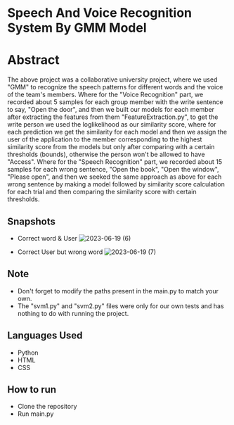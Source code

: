 # Speech And Voice Recognition System By GMM Model

# Abstract
The above project was a collaborative university project, where we used "GMM" to recognize the speech patterns for different words and the voice of the team's members. Where for the "Voice Recognition" part, we recorded about 5 samples for each group member with the write sentence to say, "Open the door", and then we built our models for each member after extracting the features from them "FeatureExtraction.py", to get the write person we used the loglikelihood as our similarity score, where for each prediction we get the similarity for each model and then we assign the user of the application to the member corresponding to the highest similarity score from the models but only after comparing with a certain thresholds (bounds), otherwise the person won't be allowed to have "Access".  Where for the "Speech Recognition" part, we recorded about 15 samples for each wrong sentence, "Open the book", "Open the window", "Please open", and then we seeked the same approach as above for each wrong sentence by making a model followed by similarity score calculation for each trial and then comparing the similarity score with certain thresholds.

## Snapshots
- Correct word & User
![2023-06-19 (6)](https://github.com/SaraElwatany/Speech-and-voice-recognition/assets/93448764/18a6c093-32e9-4a3a-9919-0abbde7512ef)

- Correct User but wrong word
![2023-06-19 (7)](https://github.com/SaraElwatany/Speech-and-voice-recognition/assets/93448764/bfc09576-4dab-4060-8201-195578b24147)

## Note
- Don't forget to modify the paths present in the main.py to match your own.
- The "svm1.py" and "svm2.py" files were only for our own tests and has nothing to do with running the project.

## Languages Used
- Python
- HTML
- CSS

## How to run
- Clone the repository
- Run main.py
  

  
